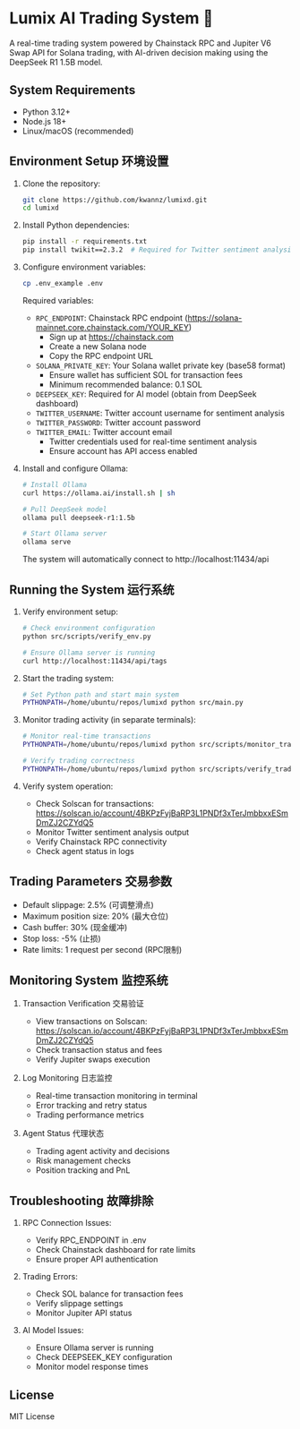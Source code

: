 # Lumix AI Trading System 🤖

A real-time trading system powered by Chainstack RPC and Jupiter V6 Swap API for Solana trading, with AI-driven decision making using the DeepSeek R1 1.5B model.

## System Requirements
- Python 3.12+
- Node.js 18+
- Linux/macOS (recommended)

## Environment Setup 环境设置

1. Clone the repository:
   ```bash
   git clone https://github.com/kwannz/lumixd.git
   cd lumixd
   ```

2. Install Python dependencies:
   ```bash
   pip install -r requirements.txt
   pip install twikit==2.3.2  # Required for Twitter sentiment analysis
   ```

3. Configure environment variables:
   ```bash
   cp .env_example .env
   ```
   Required variables:
   - `RPC_ENDPOINT`: Chainstack RPC endpoint (https://solana-mainnet.core.chainstack.com/YOUR_KEY)
     - Sign up at https://chainstack.com
     - Create a new Solana node
     - Copy the RPC endpoint URL
   - `SOLANA_PRIVATE_KEY`: Your Solana wallet private key (base58 format)
     - Ensure wallet has sufficient SOL for transaction fees
     - Minimum recommended balance: 0.1 SOL
   - `DEEPSEEK_KEY`: Required for AI model (obtain from DeepSeek dashboard)
   - `TWITTER_USERNAME`: Twitter account username for sentiment analysis
   - `TWITTER_PASSWORD`: Twitter account password
   - `TWITTER_EMAIL`: Twitter account email
     - Twitter credentials used for real-time sentiment analysis
     - Ensure account has API access enabled

4. Install and configure Ollama:
   ```bash
   # Install Ollama
   curl https://ollama.ai/install.sh | sh

   # Pull DeepSeek model
   ollama pull deepseek-r1:1.5b

   # Start Ollama server
   ollama serve
   ```
   The system will automatically connect to http://localhost:11434/api

## Running the System 运行系统

1. Verify environment setup:
   ```bash
   # Check environment configuration
   python src/scripts/verify_env.py
   
   # Ensure Ollama server is running
   curl http://localhost:11434/api/tags
   ```

2. Start the trading system:
   ```bash
   # Set Python path and start main system
   PYTHONPATH=/home/ubuntu/repos/lumixd python src/main.py
   ```

3. Monitor trading activity (in separate terminals):
   ```bash
   # Monitor real-time transactions
   PYTHONPATH=/home/ubuntu/repos/lumixd python src/scripts/monitor_trading.py

   # Verify trading correctness
   PYTHONPATH=/home/ubuntu/repos/lumixd python src/scripts/verify_trading.py
   ```

4. Verify system operation:
   - Check Solscan for transactions: https://solscan.io/account/4BKPzFyjBaRP3L1PNDf3xTerJmbbxxESmDmZJ2CZYdQ5
   - Monitor Twitter sentiment analysis output
   - Verify Chainstack RPC connectivity
   - Check agent status in logs

## Trading Parameters 交易参数

- Default slippage: 2.5% (可调整滑点)
- Maximum position size: 20% (最大仓位)
- Cash buffer: 30% (现金缓冲)
- Stop loss: -5% (止损)
- Rate limits: 1 request per second (RPC限制)

## Monitoring System 监控系统

1. Transaction Verification 交易验证
   - View transactions on Solscan: https://solscan.io/account/4BKPzFyjBaRP3L1PNDf3xTerJmbbxxESmDmZJ2CZYdQ5
   - Check transaction status and fees
   - Verify Jupiter swaps execution

2. Log Monitoring 日志监控
   - Real-time transaction monitoring in terminal
   - Error tracking and retry status
   - Trading performance metrics

3. Agent Status 代理状态
   - Trading agent activity and decisions
   - Risk management checks
   - Position tracking and PnL

## Troubleshooting 故障排除

1. RPC Connection Issues:
   - Verify RPC_ENDPOINT in .env
   - Check Chainstack dashboard for rate limits
   - Ensure proper API authentication

2. Trading Errors:
   - Check SOL balance for transaction fees
   - Verify slippage settings
   - Monitor Jupiter API status

3. AI Model Issues:
   - Ensure Ollama server is running
   - Check DEEPSEEK_KEY configuration
   - Monitor model response times

## License
MIT License
